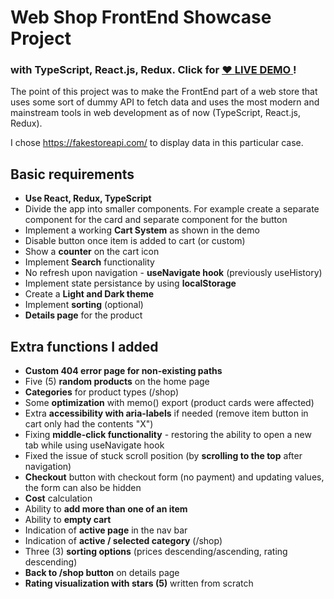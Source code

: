 # Web Shop FrontEnd Showcase Project
### with TypeScript, React.js, Redux. Click for [ ❤️ **LIVE DEMO** ](https://d-0-t-fake-webstore.netlify.app/)!

The point of this project was to make the FrontEnd part of a web store that uses some sort of dummy API to fetch data and uses the most modern and mainstream tools in web development as of now (TypeScript, React.js, Redux).

I chose https://fakestoreapi.com/ to display data in this particular case.

## Basic requirements
- **Use React, Redux, TypeScript**
- Divide the app into smaller components. For example create a separate component for the card and separate component for the button
- Implement a working **Cart System** as shown in the demo
- Disable button once item is added to cart (or custom)
- Show a **counter** on the cart icon
- Implement **Search** functionality
- No refresh upon navigation - **useNavigate hook** (previously useHistory)
- Implement state persistance by using **localStorage**
- Create a **Light and Dark theme**
- Implement **sorting** (optional)
- **Details page** for the product

## Extra functions I added
- **Custom 404 error page for non-existing paths**
- Five (5) **random products** on the home page
- **Categories** for product types (/shop)
- Some **optimization** with memo() export (product cards were affected)
- Extra **accessibility with aria-labels** if needed (remove item button in cart only had the contents "X")
- Fixing **middle-click functionality** - restoring the ability to open a new tab while using useNavigate hook
- Fixed the issue of stuck scroll position (by **scrolling to the top** after navigation)
- **Checkout** button with checkout form (no payment) and updating values, the form can also be hidden
- **Cost** calculation
- Ability to **add more than one of an item**
- Ability to **empty cart**
- Indication of **active page** in the nav bar
- Indication of **active / selected category** (/shop)
- Three (3) **sorting options** (prices descending/ascending, rating descending)
- **Back to /shop button** on details page
- **Rating visualization with stars (5)** written from scratch
  